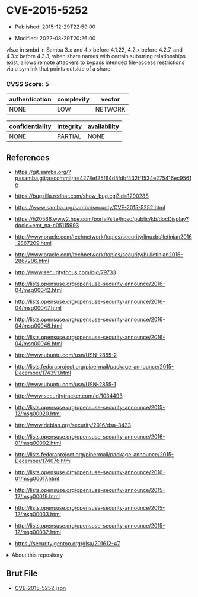# CVE-2015-5252

- Published: 2015-12-29T22:59:00

- Modified: 2022-08-29T20:26:00

vfs.c in smbd in Samba 3.x and 4.x before 4.1.22, 4.2.x before 4.2.7, and 4.3.x before 4.3.3, when share names with certain substring relationships exist, allows remote attackers to bypass intended file-access restrictions via a symlink that points outside of a share.

### CVSS Score: **5**

| authentication | complexity | vector |
| --- | --- | --- |
| NONE | LOW | NETWORK |

| confidentiality | integrity | availability |
| --- | --- | --- |
| NONE | PARTIAL | NONE |

## References

* https://git.samba.org/?p=samba.git;a=commit;h=4278ef25f64d5fdbf432ff1534e275416ec9561e

* https://bugzilla.redhat.com/show_bug.cgi?id=1290288

* https://www.samba.org/samba/security/CVE-2015-5252.html

* https://h20566.www2.hpe.com/portal/site/hpsc/public/kb/docDisplay?docId=emr_na-c05115993

* http://www.oracle.com/technetwork/topics/security/linuxbulletinjan2016-2867209.html

* http://www.oracle.com/technetwork/topics/security/bulletinjan2016-2867206.html

* http://www.securityfocus.com/bid/79733

* http://lists.opensuse.org/opensuse-security-announce/2016-04/msg00042.html

* http://lists.opensuse.org/opensuse-security-announce/2016-04/msg00047.html

* http://lists.opensuse.org/opensuse-security-announce/2016-04/msg00048.html

* http://lists.opensuse.org/opensuse-security-announce/2016-04/msg00046.html

* http://www.ubuntu.com/usn/USN-2855-2

* http://lists.fedoraproject.org/pipermail/package-announce/2015-December/174391.html

* http://www.ubuntu.com/usn/USN-2855-1

* http://www.securitytracker.com/id/1034493

* http://lists.opensuse.org/opensuse-security-announce/2015-12/msg00020.html

* http://www.debian.org/security/2016/dsa-3433

* http://lists.opensuse.org/opensuse-security-announce/2016-01/msg00002.html

* http://lists.fedoraproject.org/pipermail/package-announce/2015-December/174076.html

* http://lists.opensuse.org/opensuse-security-announce/2016-01/msg00017.html

* http://lists.opensuse.org/opensuse-security-announce/2015-12/msg00019.html

* http://lists.opensuse.org/opensuse-security-announce/2015-12/msg00033.html

* http://lists.opensuse.org/opensuse-security-announce/2015-12/msg00032.html

* https://security.gentoo.org/glsa/201612-47

<details>
<summary>About this repository</summary> 

  This repository is part of the project [Live Hack CVE](https://github.com/Live-Hack-CVE). Main website can be found [www.live-hack.org](https://www.live-hack.org) 
  
  Made by [Sn0wAlice](https://github.com/Sn0wAlice) for the people that care about security and need to have a feed of the latest CVEs. Hope you enjoy it, don't forget to star the repo and follow me on [Twitter](https://twitter.com/Sn0wAlice) and [Github](https://github.com/Sn0wAlice). And that is my [personnal website](https://www.alice-snow.me/)

  - [Home Page](https://github.com/Live-Hack-CVE)
  - [Framework](https://github.com/Live-Hack-CVE/cve-framework)
  - [CVE database](https://github.com/Live-Hack-CVE/full_database)
  - [Changelog](https://github.com/Live-Hack-CVE/Changelog)
</details>

## Brut File

* [CVE-2015-5252.json](https://raw.githubusercontent.com/Live-Hack-CVE/full_database/main/cves/2015/CVE-2015-5252.json)

